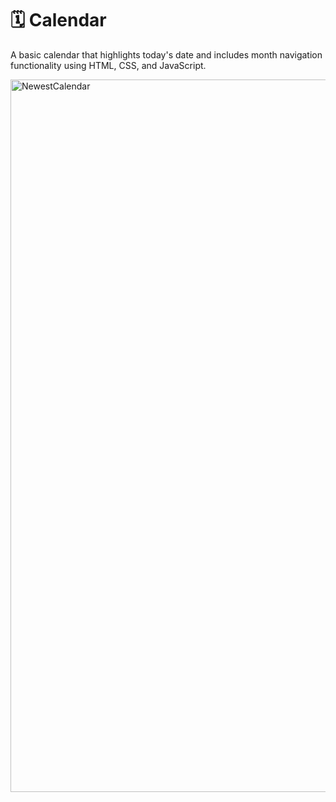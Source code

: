# 🗓️ Calendar

A basic calendar that highlights today's date and includes month navigation functionality using HTML, CSS, and JavaScript.

<img width="1140" alt="NewestCalendar" src="https://github.com/user-attachments/assets/867950c9-76b1-4316-8974-f7d015685c0a">
